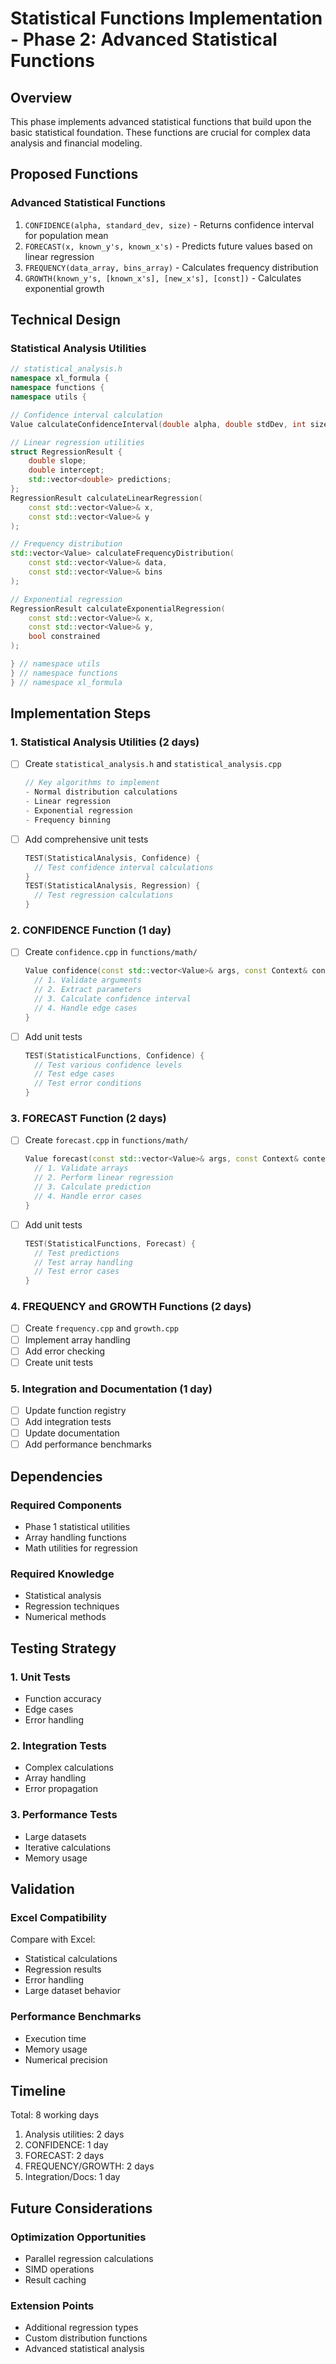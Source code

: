 # Statistical Functions Implementation - Phase 2: Advanced Statistical Functions

## Overview

This phase implements advanced statistical functions that build upon the basic statistical foundation. These functions are crucial for complex data analysis and financial modeling.

## Proposed Functions

### Advanced Statistical Functions
1. `CONFIDENCE(alpha, standard_dev, size)` - Returns confidence interval for population mean
2. `FORECAST(x, known_y's, known_x's)` - Predicts future values based on linear regression
3. `FREQUENCY(data_array, bins_array)` - Calculates frequency distribution
4. `GROWTH(known_y's, [known_x's], [new_x's], [const])` - Calculates exponential growth

## Technical Design

### Statistical Analysis Utilities
```cpp
// statistical_analysis.h
namespace xl_formula {
namespace functions {
namespace utils {

// Confidence interval calculation
Value calculateConfidenceInterval(double alpha, double stdDev, int size);

// Linear regression utilities
struct RegressionResult {
    double slope;
    double intercept;
    std::vector<double> predictions;
};
RegressionResult calculateLinearRegression(
    const std::vector<Value>& x, 
    const std::vector<Value>& y
);

// Frequency distribution
std::vector<Value> calculateFrequencyDistribution(
    const std::vector<Value>& data,
    const std::vector<Value>& bins
);

// Exponential regression
RegressionResult calculateExponentialRegression(
    const std::vector<Value>& x,
    const std::vector<Value>& y,
    bool constrained
);

} // namespace utils
} // namespace functions
} // namespace xl_formula
```

## Implementation Steps

### 1. Statistical Analysis Utilities (2 days)
- [ ] Create `statistical_analysis.h` and `statistical_analysis.cpp`
  ```cpp
  // Key algorithms to implement
  - Normal distribution calculations
  - Linear regression
  - Exponential regression
  - Frequency binning
  ```
- [ ] Add comprehensive unit tests
  ```cpp
  TEST(StatisticalAnalysis, Confidence) {
    // Test confidence interval calculations
  }
  TEST(StatisticalAnalysis, Regression) {
    // Test regression calculations
  }
  ```

### 2. CONFIDENCE Function (1 day)
- [ ] Create `confidence.cpp` in `functions/math/`
  ```cpp
  Value confidence(const std::vector<Value>& args, const Context& context) {
    // 1. Validate arguments
    // 2. Extract parameters
    // 3. Calculate confidence interval
    // 4. Handle edge cases
  }
  ```
- [ ] Add unit tests
  ```cpp
  TEST(StatisticalFunctions, Confidence) {
    // Test various confidence levels
    // Test edge cases
    // Test error conditions
  }
  ```

### 3. FORECAST Function (2 days)
- [ ] Create `forecast.cpp` in `functions/math/`
  ```cpp
  Value forecast(const std::vector<Value>& args, const Context& context) {
    // 1. Validate arrays
    // 2. Perform linear regression
    // 3. Calculate prediction
    // 4. Handle error cases
  }
  ```
- [ ] Add unit tests
  ```cpp
  TEST(StatisticalFunctions, Forecast) {
    // Test predictions
    // Test array handling
    // Test error cases
  }
  ```

### 4. FREQUENCY and GROWTH Functions (2 days)
- [ ] Create `frequency.cpp` and `growth.cpp`
- [ ] Implement array handling
- [ ] Add error checking
- [ ] Create unit tests

### 5. Integration and Documentation (1 day)
- [ ] Update function registry
- [ ] Add integration tests
- [ ] Update documentation
- [ ] Add performance benchmarks

## Dependencies

### Required Components
- Phase 1 statistical utilities
- Array handling functions
- Math utilities for regression

### Required Knowledge
- Statistical analysis
- Regression techniques
- Numerical methods

## Testing Strategy

### 1. Unit Tests
- Function accuracy
- Edge cases
- Error handling

### 2. Integration Tests
- Complex calculations
- Array handling
- Error propagation

### 3. Performance Tests
- Large datasets
- Iterative calculations
- Memory usage

## Validation

### Excel Compatibility
Compare with Excel:
- Statistical calculations
- Regression results
- Error handling
- Large dataset behavior

### Performance Benchmarks
- Execution time
- Memory usage
- Numerical precision

## Timeline

Total: 8 working days
1. Analysis utilities: 2 days
2. CONFIDENCE: 1 day
3. FORECAST: 2 days
4. FREQUENCY/GROWTH: 2 days
5. Integration/Docs: 1 day

## Future Considerations

### Optimization Opportunities
- Parallel regression calculations
- SIMD operations
- Result caching

### Extension Points
- Additional regression types
- Custom distribution functions
- Advanced statistical analysis
